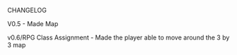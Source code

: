 CHANGELOG

V0.5 - Made Map

v0.6/RPG Class Assignment - Made the player able to move around the 3 by 3 map
